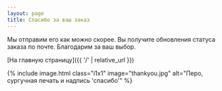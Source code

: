 ```yaml
---
layout: page
title: Спасибо за ваш заказ
---
```


Мы отправим его как можно скорее. Вы получите обновления статуса заказа по почте. Благодарим за ваш выбор.

[На главную страницу]({{ '/' | relative_url }})

{% include image.html
    class="i1x1"
    image="thankyou.jpg"
    alt="Перо, сургучная печать и надпись 'спасибо'"
    %}
